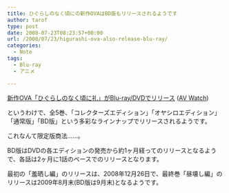 ```yaml
---
title: ひぐらしのなく頃にの新作OVAはBD版もリリースされるようです
author: tarof
type: post
date: 2008-07-23T08:23:57+00:00
url: /2008/07/23/higurashi-ova-also-release-blu-ray/
categories:
  - Note
tags:
  - Blu-ray
  - アニメ

---
```

[新作OVA「ひぐらしのなく頃に礼」がBlu-ray/DVDでリリース][1] ([AV Watch][2])

というわけで、全5巻、「コレクターズエディション」「オヤシロエディション」「通常版」「BD版」という多彩なラインナップでリリースされるようです。
  
これなんて限定版商法……。

BD版はDVDの各エディションの発売から約1ヶ月経ってのリリースとなるようで、各話は2ヶ月に1話のペースでのリリースとなります。
  
最初の「羞晒し編」のリリースは、2008年12月26日で、最終巻「昼壊し編」のリリースは2009年8月末(BD版は9月末)となるようです。

 [1]: http://www.watch.impress.co.jp/av/docs/20080723/fwinc.htm
 [2]: http://www.watch.impress.co.jp/av/